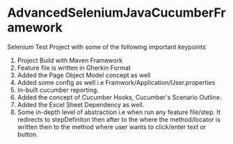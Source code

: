 # AdvancedSeleniumJavaCucumberFramework

Selenium Test Project with some of the following important keypoints
1) Project Build with Maven Framework
2) Feature file is written in Gherkin Format
3) Added the Page Object Model concept as well 
4) Added some config as well i.e Framwork/Application/User.properties
5) In-built cucumber reporting.
6) Added the concept of Cucumber Hooks, Cucumber's Scenario Outline.
7) Added the Excel Sheet Dependency as well.
8) Some in-depth level of abstraction i.e when run any feature file/step. It redirects to stepDefiniton then after to the where the method/locator is written then to the method where user wants to click/enter text or button.
